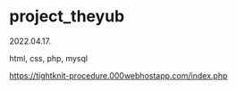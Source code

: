 # project_theyub
2022.04.17.

html, css, php, mysql

https://tightknit-procedure.000webhostapp.com/index.php

